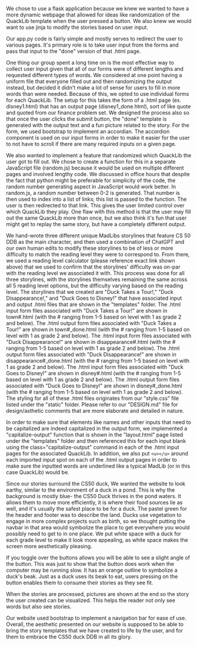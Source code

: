 We chose to use a flask application because we knew we wanted to have a more dynamic webpage that allowed for ideas like randomization of the QuackLib template when the user pressed a button. We also knew we would want to use jinja to modify the stories based on user input. 

Our app.py code is fairly simple and mostly serves to redirect the user to various pages. It's primary role is to take user input from the forms and pass that input to the "done" version of that .html page. 

One thing our group spent a long time on is the most effective way to collect user input given that all of our forms were of different lengths and requested different types of words. We considered at one point having a uniform file that everyone filled out and then randomizing the output instead, but decided it didn't make a lot of sense for users to fill in more words than were needed. Because of this, we opted to use individual forms for each QuackLib. The setup for this takes the form of a .html page (ex. disney1.html) that has an output page (disney1_done.html), sort of like quote and quoted from our finance problem set. We designed the process also so that once the user clicks the submit button, the "done" template is generated with the output text and a fun picture related to the story. For the form, we used bootstrap to implement an accordian. The accordion component is used on our input forms in order to make it easier for the user to not have to scroll if there are many required inputs on a given page. 

We also wanted to  implement a feature that randomized which QuackLib the user got to fill out. We chose to create a function for this in a separate JavaScript file (random.js) because it would be used on multiple different pages and involved lengthy code. We discussed in office hours that despite the fact that python might be preferable for simplicity of the code, the random number generating aspect in JavaScript would work better. In random.js, a random number between 0-2 is generated. That number is then used to index into a list of links; this list is passed to the function. The user is then redirected to that link. This gives the user limited control over which QuackLib they play. One flaw with this method is that the user may fill out the same QuackLib more than once, but we also think it's fun that user might get to replay the same story, but have a completely different output.

We hand-wrote three different unique MadLibs storylines that feature CS 50 DDB as the main character, and then used a combination of ChatGPT and our own human edits to modify these storylines to be of less or more difficulty to match the reading level they were to correspond to. From there, we used a reading level calculator (please reference exact link shown above) that we used to confirm that the storylines' difficulty was on-par with the reading level we associated it with. This process was done for all three storylines, with the storylines themselves remaining the same across all 5 reading level options, but the difficulty varying based on the reading level. The storylines that we created are "Duck Takes a Tour!," "Duck Disappearance!," and "Duck Goes to Disney!" that have associated input and output .html files that are shown in the "templates" folder. The .html input form files associated with "Duck Takes a Tour!" are shown in town#.html (with the # ranging from 1-5 based on level with 1 as grade 2 and below). The .html output form files associated with "Duck Takes a Tour!" are shown in town#_done.html (with the # ranging from 1-5 based on level with 1 as grade 2 and below). The .html input form files associated with "Duck Disappearance!" are shown in disappearance#.html (with the # ranging from 1-5 based on level with 1 as grade 2 and below). The .html output form files associated with "Duck Disappearance!" are shown in disappearance#_done.html (with the # ranging from 1-5 based on level with 1 as grade 2 and below). The .html input form files associated with "Duck Goes to Disney!" are shown in disney#.html (with the # ranging from 1-5 based on level with 1 as grade 2 and below). The .html output form files associated with "Duck Goes to Disney!" are shown in disney#_done.html (with the # ranging from 1-5 based on level with 1 as grade 2 and below). The styling for all of these .html files originates from our "style.css" file listed under the "static" folder. Please refer to our "DESIGN.md" file for design/asthetic comments that are more elaborate and detailed in nature. 

In order to make sure that elements like names and other inputs that need to be capitalized are indeed capitalized in the output form, we implemented a "capitalize-output" function that is shown in the "layout.html" page listed under the "templates" folder and then referenced this for each input blank using the class="capitalize-output" command in each of the .html input pages for the associated QuackLib. In addition, we also put `<u></u>` around each imported input spot on each of the .html output pages in order to make sure the inputted words are underlined like a typical MadLib (or in this case QuackLib) would be. 
 
Since our stories surround the CS50 duck, We wanted the website to look earthy, similar to the environment of a duck in a pond. This is why the background is mostly blue- the CS50 Duck thrives in the pond waters. It allows them to move more efficiently, it is where their food sources lie as well, and it's usually the safest place to be for a duck. The pastel green for the header and footer was to describe the land. Ducks use vegetation to engage in more complex projects such as birth, so we thought putting the navbar in that area would symbolize the place to get everywhere you would possibly need to get to in one place. We put white space with a duck for each grade level to make it look more appealing, as white space makes the screen more aesthetically pleasing.

If you toggle over the buttons allows you will be able to see a slight angle of the button. This was just to show that the button does work when the computer may be running slow. It has an orange outline to symbolize a duck's beak. Just as a duck uses its beak to eat, users pressing on the button enables them to consume their stories as they see fit.

When the stories are processed, pictures are shown at the end so the story the user created can be visualized. This helps the reader not only see words but also see stories.

Our website used bootstrap to implement a navigation bar for ease of use. Overall, the aesthetic presented on our website is supposed to be able to bring the story templates that we have created to life by the user, and for them to embrace the CS50 duck DDB in all its glory. 




